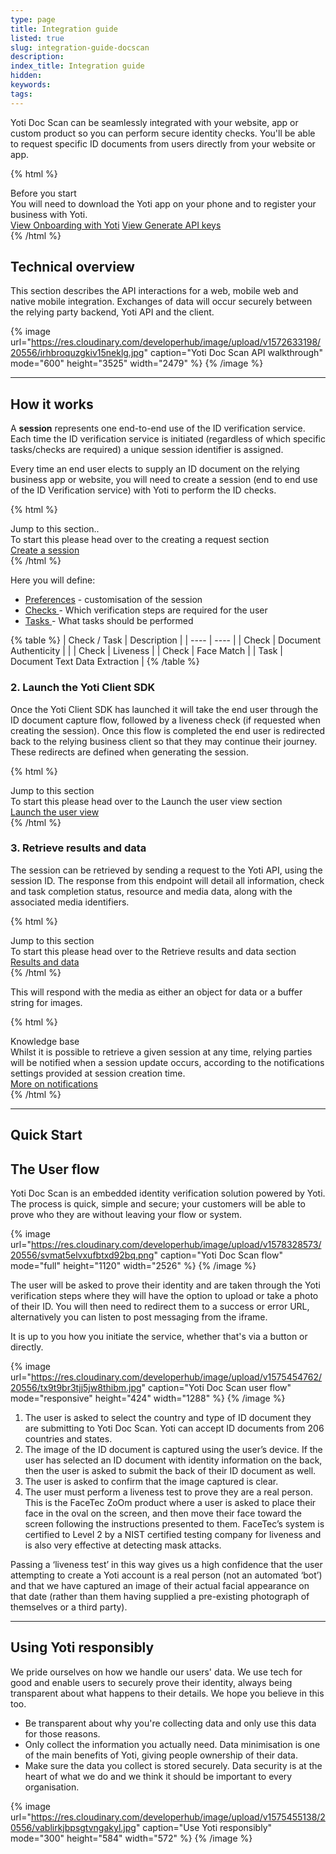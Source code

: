 ```yaml
---
type: page
title: Integration guide
listed: true
slug: integration-guide-docscan
description: 
index_title: Integration guide
hidden: 
keywords: 
tags: 
---
```


Yoti Doc Scan can be seamlessly integrated with your website, app or custom product so you can perform secure identity checks.  You'll be able to request specific ID documents from users directly from your website or app.

{% html %}
<div class="alert-BYS">
   <div class="alert-title" id="BYS">
      Before you start
   </div>
   <div class="alert-text" >
      You will need to download the Yoti app on your phone and to register your business with Yoti.
   </div>
   <div class="alert-links"> 
      <a href="https://developers.yoti.com/yoti/getting-started-hub">View Onboarding with Yoti</a>
      <a target="_self" href="https://developers.yoti.com/yoti/generating-the-api-keys">View Generate API keys</a> 
   </div>
</div>
{% /html %}

## Technical overview

This section describes the API interactions for a web, mobile web and native mobile integration. Exchanges of data will occur securely between the relying party backend, Yoti API and the client.

{% image url="https://res.cloudinary.com/developerhub/image/upload/v1572633198/20556/irhbroquzgkiv15neklg.jpg" caption="Yoti Doc Scan API walkthrough" mode="600" height="3525" width="2479" %}
{% /image %}

---

## How it works

A **session** represents one end-to-end use of the ID verification service. Each time the ID verification service is initiated (regardless of which specific tasks/checks are required) a unique session identifier is assigned.

Every time an end user elects to supply an ID document on the relying business app or website, you will need to create a session (end to end use of the ID Verification service) with Yoti to perform the ID checks.

{% html %}
<div class="alert-GTK">
    <div class="alert-title" id="GTK">
        Jump to this section.. 
    </div>
    <div class="alert-text">
        To start this please head over to the creating a request section
    </div>
    <div class="alert-links"> 
        <a href="https://developers.yoti.com/yoti/generating-a-session">Create a session</a>
   </div>
</div>
{% /html %}

Here you will define:

- [Preferences](https://developers.yoti.com/yoti/generating-a-session) - customisation of the session
- [Checks ](https://developers.yoti.com/yoti/generating-a-session#2-checks-configuration)- Which verification steps are required for the user
- [Tasks ](https://developers.yoti.com/yoti/generating-a-session#3-tasks-configuration)- What tasks should be performed

{% table %}
| Check / Task | Description | 
| ---- | ---- | 
| Check | Document Authenticity |  | 
| Check | Liveness | 
| Check | Face Match | 
| Task | Document Text Data Extraction | 
{% /table %}

### 2. Launch the Yoti Client SDK

Once the Yoti Client SDK has launched it will take the end user through the ID document capture flow, followed by a liveness check (if requested when creating the session). Once this flow is completed the end user is redirected back to the relying business client so that they may continue their journey. These redirects are defined when generating the session.

{% html %}
<div class="alert-GTK">
    <div class="alert-title" id="GTK">
        Jump to this section
    </div>
    <div class="alert-text">
        To start this please head over to the Launch the user view section
    </div>
    <div class="alert-links"> 
        <a href="https://developers.yoti.com/yoti/render-the-user-view">Launch the user view</a>
   </div>
</div>
{% /html %}

### 3. Retrieve results and data

The session can be retrieved by sending a request to the Yoti API, using the session ID. The response from this endpoint will detail all information, check and task completion status, resource and media data, along with the associated media identifiers.

{% html %}
<div class="alert-GTK">
    <div class="alert-title" id="GTK">
        Jump to this section
    </div>
    <div class="alert-text">
        To start this please head over to the Retrieve results and data section
    </div>
    <div class="alert-links"> 
        <a href="https://developers.yoti.com/yoti/session-and-media-retrieval">Results and data</a>
   </div>
</div>
{% /html %}

This will respond with the media as either an object for data or a buffer string for images.

{% html %}
<div class="alert-know">
    <div class="alert-title" id="know">
        Knowledge base
    </div>
    <div class="alert-text">
        Whilst it is possible to retrieve a given session at any time, relying parties will be notified when a session update occurs, according to the notifications settings provided at session creation time.
    </div>
    <div class="alert-links"> 
       <a target="_self" href="https://developers.yoti.com/yoti/knowledge-base-docscan#notifications">More on notifications</a> 
    </div>
</div>
{% /html %}

---

## Quick Start

## The User flow

Yoti Doc Scan is an embedded identity verification solution powered by Yoti. The process is quick, simple and secure; your customers will be able to prove who they are without leaving your flow or system.

{% image url="https://res.cloudinary.com/developerhub/image/upload/v1578328573/20556/svmat5elvxufbtxd92bq.png" caption="Yoti Doc Scan flow" mode="full" height="1120" width="2526" %}
{% /image %}

The user will be asked to prove their identity and are taken through the Yoti verification steps where they will have the option to upload or take a photo of their ID. You will then need to redirect them to a success or error URL, alternatively you can listen to post messaging from the iframe.

It is up to you how you initiate the service, whether that's via a button or directly.

{% image url="https://res.cloudinary.com/developerhub/image/upload/v1575454762/20556/tx9t9br3tjj5jw8thibm.jpg" caption="Yoti Doc Scan user flow" mode="responsive" height="424" width="1288" %}
{% /image %}

1. The user is asked to select the country and type of ID document they are submitting to Yoti Doc Scan. Yoti can accept ID documents from 206 countries and states.
2. The image of the ID document is captured using the user’s device. If the user has selected an ID document with identity information on the back, then the user is asked to submit the back of their ID document as well.
3. The user is asked to confirm that the image captured is clear.
4. The user must perform a liveness test to prove they are a real person. This is the FaceTec ZoOm product where a user is asked to place their face in the oval on the screen, and then move their face toward the screen following the instructions presented to them. FaceTec’s system is certified to Level 2 by a NIST certified testing company for liveness and is also very effective at detecting mask attacks.

Passing a ‘liveness test’ in this way gives us a high confidence that the user attempting to create a Yoti account is a real person (not an automated ‘bot’) and that we have captured an image of their actual facial appearance on that date (rather than them having supplied a pre-existing photograph of themselves or a third party).

---

## Using Yoti responsibly

We pride ourselves on how we handle our users' data. We use tech for good and enable users to securely prove their identity, always being transparent about what happens to their details. We hope you believe in this too.

- Be transparent about why you're collecting data and only use this data for those reasons.
- Only collect the information you actually need. Data minimisation is one of the main benefits of Yoti, giving people ownership of their data.
- Make sure the data you collect is stored securely. Data security is at the heart of what we do and we think it should be important to every organisation.

{% image url="https://res.cloudinary.com/developerhub/image/upload/v1575455138/20556/vablirkjbpsgtvngakyl.jpg" caption="Use Yoti responsibly" mode="300" height="584" width="572" %}
{% /image %}
